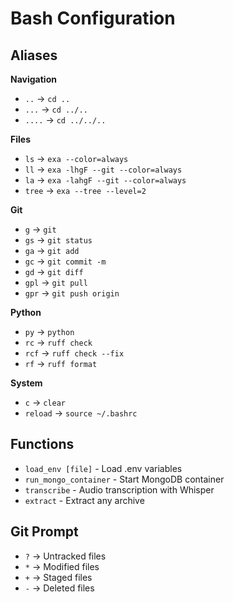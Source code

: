 # Bash Configuration

## Aliases

**Navigation**
- `..` → `cd ..`
- `...` → `cd ../..`
- `....` → `cd ../../..`

**Files**
- `ls` → `exa --color=always`
- `ll` → `exa -lhgF --git --color=always`
- `la` → `exa -lahgF --git --color=always`
- `tree` → `exa --tree --level=2`

**Git**
- `g` → `git`
- `gs` → `git status`
- `ga` → `git add`
- `gc` → `git commit -m`
- `gd` → `git diff`
- `gpl` → `git pull`
- `gpr` → `git push origin`

**Python**
- `py` → `python`
- `rc` → `ruff check`
- `rcf` → `ruff check --fix`
- `rf` → `ruff format`

**System**
- `c` → `clear`
- `reload` → `source ~/.bashrc`

## Functions

- `load_env [file]` - Load .env variables
- `run_mongo_container` - Start MongoDB container
- `transcribe` - Audio transcription with Whisper
- `extract` - Extract any archive

## Git Prompt

- `?` → Untracked files
- `*` → Modified files
- `+` → Staged files
- `-` → Deleted files
